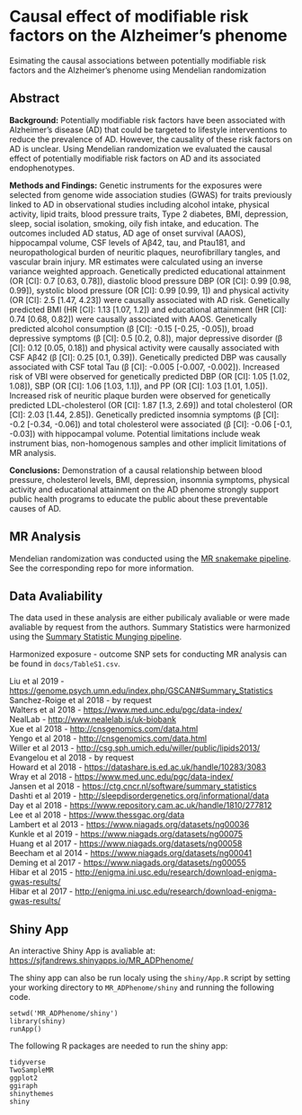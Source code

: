 # Causal effect of modifiable risk factors on the Alzheimer’s phenome
Esimating the causal associations between potentially modifiable risk factors and the Alzheimer’s phenome using Mendelian randomization

## Abstract
**Background:** Potentially modifiable risk factors have been associated with Alzheimer’s disease (AD) that could be targeted to lifestyle interventions to reduce the prevalence of AD. However, the causality of these risk factors on AD is unclear. Using Mendelian randomization we evaluated the causal effect of potentially modifiable risk factors on AD and its associated endophenotypes.

**Methods and Findings:** Genetic instruments for the exposures were selected from genome wide association studies (GWAS) for traits previously linked to AD in observational studies including alcohol intake, physical activity, lipid traits, blood pressure traits, Type 2 diabetes, BMI, depression, sleep, social isolation, smoking, oily fish intake, and education. The outcomes included AD status, AD age of onset survival (AAOS), hippocampal volume, CSF levels of Aβ42, tau, and Ptau181, and neuropathological burden of neuritic plaques, neurofibrillary tangles, and vascular brain injury. MR estimates were calculated using an inverse variance weighted approach. Genetically predicted educational attainment (OR [CI]: 0.7 [0.63, 0.78]),  diastolic blood pressure DBP  (OR [CI]: 0.99 [0.98, 0.99]), systolic blood pressure (OR [CI]: 0.99 [0.99, 1]) and physical activity (OR [CI]: 2.5 [1.47, 4.23]) were causally associated with AD risk. Genetically predicted BMI (HR [CI]: 1.13 [1.07, 1.2]) and educational attainment (HR [CI]: 0.74 [0.68, 0.82]) were causally associated with AAOS. Genetically predicted alcohol consumption (β [CI]: -0.15 [-0.25, -0.05]), broad depressive symptoms (β [CI]: 0.5 [0.2, 0.8]), major depressive disorder (β [CI]: 0.12 [0.05, 0.18]) and physical activity were causally associated with CSF Aβ42 (β [CI]: 0.25 [0.1, 0.39]). Genetically predicted DBP was causally associated with CSF total Tau (β [CI]: -0.005 [-0.007, -0.002]). Increased risk of VBI were observed for genetically predicted DBP (OR [CI]: 1.05 [1.02, 1.08]), SBP (OR [CI]: 1.06 [1.03, 1.1]), and PP (OR [CI]: 1.03 [1.01, 1.05]). Increased risk of neuritic plaque burden were observed for genetically predicted LDL-cholesterol (OR [CI]: 1.87 [1.3, 2.69]) and total cholesterol (OR [CI]: 2.03 [1.44, 2.85]). Genetically predicted insomnia symptoms (β [CI]: -0.2 [-0.34, -0.06]) and total cholesterol were associated (β [CI]: -0.06 [-0.1, -0.03]) with hippocampal volume. Potential limitations include weak instrument bias, non-homogenous samples and other implicit limitations of MR analysis.

**Conclusions:** Demonstration of a causal relationship between blood pressure, cholesterol levels, BMI, depression, insomnia symptoms, physical activity and educational attainment on the AD phenome strongly support public health programs to educate the public about these preventable causes of AD.

## MR Analysis
Mendelian randomization was conducted using the [MR snakemake pipeline](https://github.com/marcoralab/MRPipeline). See the corresponding repo for more information.

## Data Avaliability
The data used in these analysis are either pubilicaly avaliable or were made avaliable by request from the authors. Summary Statistics were harmonized using the [Summary Statistic Munging pipeline](https://github.com/marcoralab/sumstats_munger).

Harmonized exposure - outcome SNP sets for conducting MR analysis can be found in `docs/TableS1.csv`.


Liu et al 2019 - https://genome.psych.umn.edu/index.php/GSCAN#Summary_Statistics <br>
Sanchez-Roige et al 2018 - by request <br>
Walters et al 2018 - https://www.med.unc.edu/pgc/data-index/ <br>
NealLab - http://www.nealelab.is/uk-biobank <br>
Xue et al 2018 - http://cnsgenomics.com/data.html <br>
Yengo et al 2018 - http://cnsgenomics.com/data.html <br>
Willer et al 2013 - http://csg.sph.umich.edu/willer/public/lipids2013/ <br>
Evangelou et al 2018 - by request <br>
Howard et al 2018 - https://datashare.is.ed.ac.uk/handle/10283/3083 <br>
Wray et al 2018 - https://www.med.unc.edu/pgc/data-index/ <br>
Jansen et al 2018 - https://ctg.cncr.nl/software/summary_statistics <br>
Dashti et al 2019 - http://sleepdisordergenetics.org/informational/data <br>
Day et al 2018 - https://www.repository.cam.ac.uk/handle/1810/277812 <br>
Lee et al 2018 - https://www.thessgac.org/data <br>
Lambert et al 2013 - https://www.niagads.org/datasets/ng00036 <br>
Kunkle et al 2019 - https://www.niagads.org/datasets/ng00075 <br>
Huang et al 2017 - https://www.niagads.org/datasets/ng00058 <br>
Beecham et al 2014 - https://www.niagads.org/datasets/ng00041 <br>
Deming et al 2017 - https://www.niagads.org/datasets/ng00055 <br>
Hibar et al 2015 - http://enigma.ini.usc.edu/research/download-enigma-gwas-results/ <br>
Hibar et al 2017 - http://enigma.ini.usc.edu/research/download-enigma-gwas-results/ <br>


## Shiny App
An interactive Shiny App is avaliable at: https://sjfandrews.shinyapps.io/MR_ADPhenome/

The shiny app can also be run localy using the `shiny/App.R` script by setting your working directory to `MR_ADPhenome/shiny` and running the following code.

```
setwd('MR_ADPhenome/shiny')
library(shiny)
runApp()
```

The following R packages are needed to run the shiny app:
```
tidyverse
TwoSampleMR
ggplot2
ggiraph
shinythemes
shiny
```
